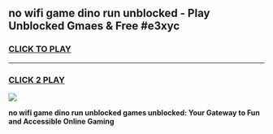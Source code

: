 
## no wifi game dino run unblocked - Play Unblocked Gmaes & Free #e3xyc
<h3>
<a href="https://news.freeplayer.one?title=no_wifi_game_dino_run_unblocked&ref=26F">CLICK TO PLAY</a></h3>
<hr>

<h3>
<a href="https://news.freeplayer.one?title=no_wifi_game_dino_run_unblocked&ref=26F">CLICK 2 PLAY</a>
  
</h3>

<a href="https://news.freeplayer.one?title=no_wifi_game_dino_run_unblocked&ref=26F/"><img src="https://clearcache.store/games.png"></a>


**no wifi game dino run unblocked games unblocked: Your Gateway to Fun and Accessible Online Gaming**
